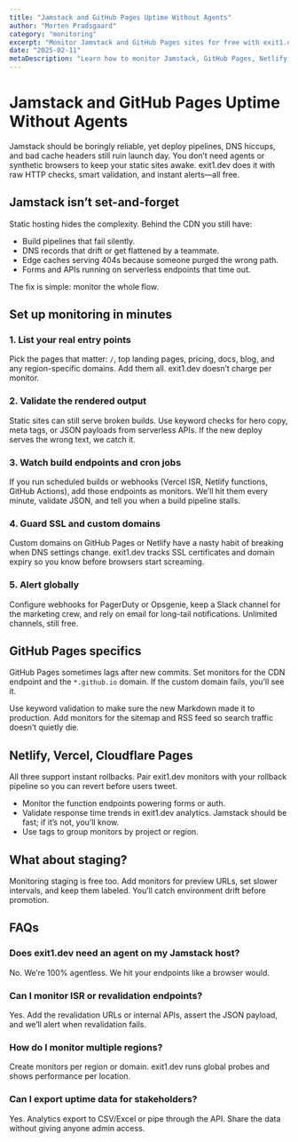 ```yaml
---
title: "Jamstack and GitHub Pages Uptime Without Agents"
author: "Morten Pradsgaard"
category: "monitoring"
excerpt: "Monitor Jamstack and GitHub Pages sites for free with exit1.dev. No agents, no cron hacks—just fast HTTP checks, content validation, and smart alerts."
date: "2025-02-11"
metaDescription: "Learn how to monitor Jamstack, GitHub Pages, Netlify, and Vercel deployments with exit1.dev's free uptime monitor. Agentless checks, SSL tracking, webhooks, and global coverage."
---
```


# Jamstack and GitHub Pages Uptime Without Agents

Jamstack should be boringly reliable, yet deploy pipelines, DNS hiccups, and bad cache headers still ruin launch day. You don’t need agents or synthetic browsers to keep your static sites awake. exit1.dev does it with raw HTTP checks, smart validation, and instant alerts—all free.

## Jamstack isn’t set-and-forget

Static hosting hides the complexity. Behind the CDN you still have:

- Build pipelines that fail silently.
- DNS records that drift or get flattened by a teammate.
- Edge caches serving 404s because someone purged the wrong path.
- Forms and APIs running on serverless endpoints that time out.

The fix is simple: monitor the whole flow.

## Set up monitoring in minutes

### 1. List your real entry points

Pick the pages that matter: `/`, top landing pages, pricing, docs, blog, and any region-specific domains. Add them all. exit1.dev doesn’t charge per monitor.

### 2. Validate the rendered output

Static sites can still serve broken builds. Use keyword checks for hero copy, meta tags, or JSON payloads from serverless APIs. If the new deploy serves the wrong text, we catch it.

### 3. Watch build endpoints and cron jobs

If you run scheduled builds or webhooks (Vercel ISR, Netlify functions, GitHub Actions), add those endpoints as monitors. We’ll hit them every minute, validate JSON, and tell you when a build pipeline stalls.

### 4. Guard SSL and custom domains

Custom domains on GitHub Pages or Netlify have a nasty habit of breaking when DNS settings change. exit1.dev tracks SSL certificates and domain expiry so you know before browsers start screaming.

### 5. Alert globally

Configure webhooks for PagerDuty or Opsgenie, keep a Slack channel for the marketing crew, and rely on email for long-tail notifications. Unlimited channels, still free.

## GitHub Pages specifics

GitHub Pages sometimes lags after new commits. Set monitors for the CDN endpoint and the `*.github.io` domain. If the custom domain fails, you’ll see it.

Use keyword validation to make sure the new Markdown made it to production. Add monitors for the sitemap and RSS feed so search traffic doesn’t quietly die.

## Netlify, Vercel, Cloudflare Pages

All three support instant rollbacks. Pair exit1.dev monitors with your rollback pipeline so you can revert before users tweet.

- Monitor the function endpoints powering forms or auth.
- Validate response time trends in exit1.dev analytics. Jamstack should be fast; if it’s not, you’ll know.
- Use tags to group monitors by project or region.

## What about staging?

Monitoring staging is free too. Add monitors for preview URLs, set slower intervals, and keep them labeled. You’ll catch environment drift before promotion.

## FAQs

### Does exit1.dev need an agent on my Jamstack host?

No. We’re 100% agentless. We hit your endpoints like a browser would.

### Can I monitor ISR or revalidation endpoints?

Yes. Add the revalidation URLs or internal APIs, assert the JSON payload, and we’ll alert when revalidation fails.

### How do I monitor multiple regions?

Create monitors per region or domain. exit1.dev runs global probes and shows performance per location.

### Can I export uptime data for stakeholders?

Yes. Analytics export to CSV/Excel or pipe through the API. Share the data without giving anyone admin access.

